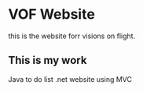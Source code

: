 # VOF Website
this is the website forr visions on flight.

## This is my work
Java to do list
.net website using MVC